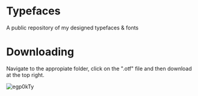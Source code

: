 # Typefaces
A public repository of my designed typefaces &amp; fonts


# Downloading
Navigate to the appropiate folder, click on the ".otf" file and then download at the top right.

![egp0kTy](https://user-images.githubusercontent.com/1999954/175794655-25a17260-083e-45d1-abd8-18c38bfeb45e.gif)
